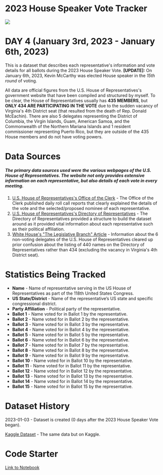# 2023 House Speaker Vote Tracker

![](https://www.googleapis.com/download/storage/v1/b/kaggle-user-content/o/inbox%2F12064410%2F0d2cf839e352f54fab12217e5f6ea9d6%2Fhouse%20speaker%20flag%20logo.png?generation=1672819425185054&alt=media)

# DAY 4 (January 3rd, 2023 - January 6th, 2023)
This is a dataset that describes each representative's information and vote details for all ballots during the 2023 House Speaker Vote. **[UPDATE]:** On January 6th, 2023, Kevin McCarthy was elected House speaker in the *15th round* of voting.

All data are official figures from the U.S. House of Representatives's government website that have been compiled and structured by myself. To be clear, the House of Representatives usually has **435 MEMBERS**, but **ONLY 434 ARE PARTICIPATING IN THE VOTE** due to the sudden vacancy of Virginia's 4th District seat (that resulted from the death of Rep. Donald McEachin). There are also 5 delegates representing the District of Columbia, the Virgin Islands, Guam, American Samoa, and the Commonwealth of the Northern Mariana Islands and 1 resident commissioner representing Puerto Rico, but they are outside of the 435 House members and do not have voting powers.

# Data Sources
##### The primary data sources used were the various webpages of the U.S. House of Representatives. The website not only provides extensive information on each representative, but also details of each vote in every meeting.

1. [U.S. House of Representatives's Office of the Clerk](https://clerk.house.gov/) - The Office of the Clerk published daily roll call reports that clearly explained the details of the vote and the selected/proposed nominee of each representative.
2. [U.S. House of Representatives's Directory of Representatives](https://www.house.gov/representatives) - The Directory of Representatives provided a structure to build the dataset around as it provided vital information about each representative such as their political affiliation. 
3. [White House's "The Legislative Branch" Article](https://www.whitehouse.gov/about-the-white-house/our-government/the-legislative-branch/) - Information about the 6 non-voting delegates of the U.S. House of Representatives cleared up prior confusion about the listing of 440 names on the Directory of Representatives rather than 434 (excluding the vacancy in Virginia's 4th District seat).

# Statistics Being Tracked
- **Name** - Name of representative serving in the US House of Representatives as part of the 118th United States Congress.
- **US State/District** - Name of the representative’s US state and specific congressional district.
- **Party Affiliation** - Political party of the representative.
- **Ballot 1** - Name voted for in Ballot 1 by the representative.
- **Ballot 2** - Name voted for in Ballot 2 by the representative.
- **Ballot 3** - Name voted for in Ballot 3 by the representative.
- **Ballot 4** - Name voted for in Ballot 4 by the representative.
- **Ballot 5** - Name voted for in Ballot 5 by the representative.
- **Ballot 6** - Name voted for in Ballot 6 by the representative.
- **Ballot 7** - Name voted for in Ballot 7 by the representative.
- **Ballot 8** - Name voted for in Ballot 8 by the representative.
- **Ballot 9** - Name voted for in Ballot 9 by the representative.
- **Ballot 10** - Name voted for in Ballot 10 by the representative.
- **Ballot 11** - Name voted for in Ballot 11 by the representative.
- **Ballot 12** - Name voted for in Ballot 12 by the representative.
- **Ballot 13** - Name voted for in Ballot 13 by the representative.
- **Ballot 14** - Name voted for in Ballot 14 by the representative.
- **Ballot 15** - Name voted for in Ballot 15 by the representative.

# Dataset History
2023-01-03 - Dataset is created (0 days after the 2023 House Speaker Vote began).

[Kaggle Dataset](https://www.kaggle.com/datasets/justin2028/2023-house-speaker-vote-tracker) - The same data but on Kaggle.

# Code Starter
[Link to Notebook](https://www.kaggle.com/code/justin2028/2023-house-speaker-vote-tracker-code-starter)

